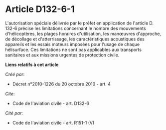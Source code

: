 # Article D132-6-1

L'autorisation spéciale délivrée par le préfet en application de l'article D. 132-6 précise les limitations concernant le
nombre des mouvements d'hélicoptères, les plages horaires d'utilisation, les manœuvres d'approche, de décollage et
d'atterrissage, les caractéristiques acoustiques des appareils et les essais moteurs imposées pour l'usage de chaque
hélisurface. Ces limitations ne sont pas applicables aux transports sanitaires et aux missions urgentes de protection civile.

**Liens relatifs à cet article**

_Créé par_:

  - Décret n°2010-1226 du 20 octobre 2010 - art. 4

_Cite_:

  - Code de l'aviation civile - art. D132-6

_Cité par_:

  - Code de l'aviation civile - art. R151-1 (V)
